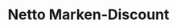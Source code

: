 ---
title: "Netto Marken-Discount"
url: /nossen/netto-marken-discount-zellsteig/
shop: Supermarkt
---